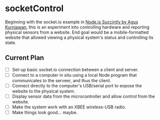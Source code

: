socketControl
=============

Beginning with the socket.io example in [Node.js Succintly by Agus Kurniawan](https://www.syncfusion.com/resources/techportal/ebooks/nodejs), this is an experiment into controlling hardware and reporting physical sensors from a website. End goal would be a mobile-formatted website that allowed viewing a physical system's status and controlling its state.

## Current Plan ##

+ [ ] Set-up basic socket.io connection between a client and server.
+ [ ] Connect to a computer in situ using a local Node program that communicates to the serveer, and thus the client.
+ [ ] Connect directly to the computer's USB/serial port to expose the website to the physical system.
+ [ ] Display sensor data from the microcontroller and allow control from the website.
+ [ ] Make the system work with an XBEE wireless-USB radio.
+ [ ] Make things look good... maybe.
